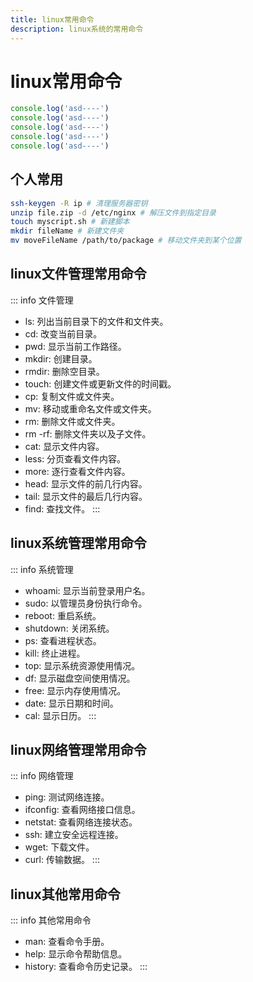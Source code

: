 ```yaml
---
title: linux常用命令
description: linux系统的常用命令
---
```


# linux常用命令

```js
console.log('asd----')
console.log('asd----')
console.log('asd----')
console.log('asd----')
console.log('asd----')
```

## 个人常用

```bash
ssh-keygen -R ip # 清理服务器密钥
unzip file.zip -d /etc/nginx # 解压文件到指定目录
touch myscript.sh # 新建脚本
mkdir fileName # 新建文件夹
mv moveFileName /path/to/package # 移动文件夹到某个位置
```

## linux文件管理常用命令
::: info 文件管理
* ls: 列出当前目录下的文件和文件夹。
* cd: 改变当前目录。
* pwd: 显示当前工作路径。
* mkdir: 创建目录。
* rmdir: 删除空目录。
* touch: 创建文件或更新文件的时间戳。
* cp: 复制文件或文件夹。
* mv: 移动或重命名文件或文件夹。
* rm: 删除文件或文件夹。
* rm -rf: 删除文件夹以及子文件。
* cat: 显示文件内容。
* less: 分页查看文件内容。
* more: 逐行查看文件内容。
* head: 显示文件的前几行内容。
* tail: 显示文件的最后几行内容。
* find: 查找文件。
:::

## linux系统管理常用命令
::: info 系统管理
* whoami: 显示当前登录用户名。
* sudo: 以管理员身份执行命令。
* reboot: 重启系统。
* shutdown: 关闭系统。
* ps: 查看进程状态。
* kill: 终止进程。
* top: 显示系统资源使用情况。
* df: 显示磁盘空间使用情况。
* free: 显示内存使用情况。
* date: 显示日期和时间。
* cal: 显示日历。
:::

## linux网络管理常用命令
::: info 网络管理
* ping: 测试网络连接。
* ifconfig: 查看网络接口信息。
* netstat: 查看网络连接状态。
* ssh: 建立安全远程连接。
* wget: 下载文件。
* curl: 传输数据。
:::

## linux其他常用命令
::: info 其他常用命令
* man: 查看命令手册。
* help: 显示命令帮助信息。
* history: 查看命令历史记录。
:::
